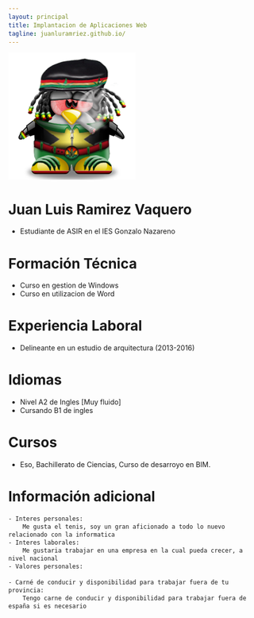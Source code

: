 ```yaml
---
layout: principal
title: Implantacion de Aplicaciones Web 
tagline: juanluramriez.github.io/
---
```


![imagen](/images/linux.jpg)

# Juan Luis Ramirez Vaquero

* Estudiante de ASIR en el IES Gonzalo Nazareno

# Formación Técnica
* Curso en gestion de Windows
* Curso en utilizacion de Word

# Experiencia Laboral
* Delineante en un estudio de arquitectura (2013-2016)

# Idiomas
* Nivel A2 de Ingles [Muy fluido]
* Cursando B1 de ingles

# Cursos
* Eso, Bachillerato de Ciencias, Curso de desarroyo en BIM.

# Información adicional
	- Interes personales:
		Me gusta el tenis, soy un gran aficionado a todo lo nuevo relacionado con la informatica
	- Interes laborales:
		Me gustaria trabajar en una empresa en la cual pueda crecer, a nivel nacional
	- Valores personales:
		
	- Carné de conducir y disponibilidad para trabajar fuera de tu provincia:
		Tengo carne de conducir y disponibilidad para trabajar fuera de españa si es necesario
